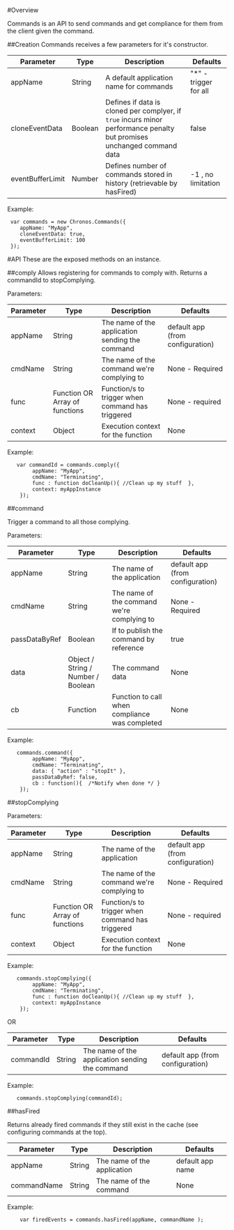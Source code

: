 #Overview

Commands is an API to send commands and get compliance for them from the client given the command.

##Creation
Commands receives a few parameters for it's constructor.

| Parameter | Type | Description |  Defaults |
| ---       | ---  | ---         | ---       |
| appName | String | A default application name for commands | "*" - trigger for all |
| cloneEventData | Boolean | Defines if data is cloned per complyer, if ```true``` incurs minor performance penalty but promises unchanged command data | false |
| eventBufferLimit | Number | Defines number of commands stored in history (retrievable by hasFired) | -1 , no limitation |

Example:
```
 var commands = new Chronos.Commands({
    appName: "MyApp",
    cloneEventData: true,
    eventBufferLimit: 100
 });
 ```

#API
These are the exposed methods on an instance.

##comply
Allows registering for commands to comply with.
Returns a commandId to stopComplying.


Parameters:

| Parameter | Type | Description |  Defaults |
| ---       | ---  | ---         | ---       |
| appName | String | The name of the application sending the command| default app (from configuration) |
| cmdName | String | The name of the command we're complying to | None - Required |
| func | Function OR Array of functions | Function/s to trigger when command has triggered | None - required |
| context | Object | Execution context for the function | None |

Example:
```
   var commandId = commands.comply({
        appName: "MyApp",
        cmdName: "Terminating",
        func : function doCleanUp(){ //Clean up my stuff  },
        context: myAppInstance
    });
```

##command

Trigger a command to all those complying.

Parameters:

| Parameter | Type | Description |  Defaults |
| ---       | ---  | ---         | ---       |
| appName | String | The name of the application| default app (from configuration) |
| cmdName | String | The name of the command we're complying to | None - Required |
| passDataByRef | Boolean | If to publish the command by reference | true |
| data | Object / String / Number / Boolean | The command data | None |
| cb | Function | Function to call when compliance was completed |  None |

Example:
```
   commands.command({
        appName: "MyApp",
        cmdName: "Terminating",
        data: { "action" : "stopIt" },
        passDataByRef: false,
        cb : function(){  /*Notify when done */ }
    });
```

##stopComplying

Parameters:

| Parameter | Type | Description |  Defaults |
| ---       | ---  | ---         | ---       |
| appName | String | The name of the application| default app (from configuration) |
| cmdName | String | The name of the command we're complying to | None - Required |
| func | Function OR Array of functions | Function/s to trigger when command has triggered | None - required |
| context | Object | Execution context for the function | None |

Example:
```
   commands.stopComplying({
        appName: "MyApp",
        cmdName: "Terminating",
        func : function doCleanUp(){ //Clean up my stuff  },
        context: myAppInstance
    });
```

OR

| Parameter | Type | Description |  Defaults |
| ---       | ---  | ---         | ---       |
| commandId | String | The name of the application sending the command| default app (from configuration) |

Example:
```
   commands.stopComplying(commandId);
```

##hasFired

Returns already fired commands if they still exist in the cache (see configuring commands at the top).

| Parameter | Type | Description |  Defaults |
| ---       | ---  | ---         | ---       |
| appName | String | The name of the application | default app name |
| commandName | String | The name of the command | None |

Example:

```
    var firedEvents = commands.hasFired(appName, commandName );

```
